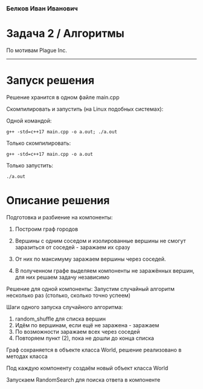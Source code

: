 ### Белков Иван Иванович

# Задача 2 / Алгоритмы

По мотивам Plague Inc.

---

# Запуск решения

Решение хранится в одном файле main.cpp

Скомпилировать и запустить (на Linux подобных системах):

Одной командой:
~~~
g++ -std=c++17 main.cpp -o a.out; ./a.out
~~~

Только скомпилировать:
~~~
g++ -std=c++17 main.cpp -o a.out
~~~

Только запустить:
~~~
./a.out
~~~

# Описание решения

Подготовка и разбиение на компоненты:
1. Построим граф городов
2. Вершины с одним соседом и изолированные вершины не смогут заразиться от соседей - заражаем их сразу
3. От них по максимуму заражаем вершины через соседей.

4. В полученном графе выделяем компоненты не заражённых вершин, для них решаем задачу независимо

Решение для одной компоненты:
Запустим случайный алгоритм несколько раз (столько, сколько точно успеем)

Шаги одного запуска случайного алгоритма:
1. random_shuffle для списка вершин
2. Идём по вершинам, если ещё не заражена - заражаем
3. По возможности заражаем всех через соседей
4. Повторяем пункт (2), пока не дошли до конца списка

Граф сохраняется в объекте класса World, решение реализовано в методах класса

Под каждую компоненту создаём новый объект класса World

Запускаем RandomSearch для поиска ответа в компоненте
